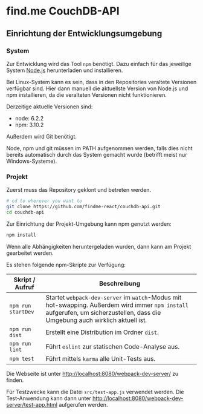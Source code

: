 # find.me CouchDB-API

## Einrichtung der Entwicklungsumgebung

### System

Zur Entwicklung wird das Tool `npm` benötigt.
Dazu einfach für das jeweilige System [Node.js](https://nodejs.org)
herunterladen und installieren.

Bei Linux-System kann es sein,
dass in den Repositories veraltete Versionen verfügbar sind.
Hier dann manuell die aktuellste Version von Node.js und npm installieren,
da die veralteten Versionen nicht funktionieren.

Derzeitige aktuelle Versionen sind:

* node: 6.2.2
* npm: 3.10.2

Außerdem wird Git benötigt.

Node, npm und git müssen im PATH aufgenommen werden,
falls dies nicht bereits automatisch durch das System gemacht wurde
(betrifft meist nur Windows-Systeme).

### Projekt

Zuerst muss das Repository geklont und betreten werden.

```bash
# cd to wherever you want to
git clone https://github.com/findme-react/couchdb-api.git
cd couchdb-api
```

Zur Einrichtung der Projekt-Umgebung kann npm genutzt werden:

```bash
npm install
```

Wenn alle Abhängigkeiten heruntergeladen wurden,
dann kann am Projekt gearbeitet werden.

Es stehen folgende npm-Skripte zur Verfügung:

| Skript / Aufruf | Beschreibung |
|---|---|
| `npm run startDev` | Startet `webpack-dev-server` im `watch`-Modus mit hot-swapping. Außerdem wird immer `npm install` aufgerufen, um sicherzustellen, dass die Umgebung auch wirklich aktuell ist. |
| `npm run dist` | Erstellt eine Distribution im Ordner `dist`. |
| `npm run lint` | Führt `eslint` zur statischen Code-Analyse aus. |
| `npm test` | Führt mittels `karma` alle Unit-Tests aus. |

Die Webseite ist unter
[http://localhost:8080/webpack-dev-server/](http://localhost:8080/webpack-dev-server/)
zu finden.

Für Testzwecke kann die Datei
`src/test-app.js`
verwendet werden.
Die Test-Anwendung kann dann unter
[http://localhost:8080/webpack-dev-server/test-app.html](http://localhost:8080/webpack-dev-server/test-app.html)
aufgerufen werden.